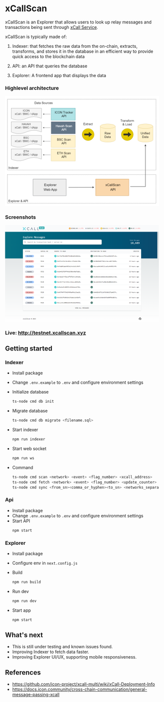# xCallScan

xCallScan is an Explorer that allows users to look up relay messages and transactions being sent through [xCall Service](https://www.xcall.dev).

xCallScan is typically made of:

1. Indexer: that fetches the raw data from the on-chain, extracts, transforms, and stores it in the database in an efficient way to provide quick access to the blockchain data

2. API: an API that queries the database

3. Explorer: A frontend app that displays the data


### Highlevel architecture

<img src="https://github.com/kryptopoo/xcallscan/blob/master/docs/screenshots/xcallscan-highlevel-architecture.png" width="800" >


### Screenshots

<img src="https://github.com/kryptopoo/xcallscan/blob/master/docs/screenshots/homepage.png" width="800" >


### Live: http://testnet.xcallscan.xyz



## Getting started

### Indexer

- Install package
- Change `.env.example` to `.env` and configure environment settings
- Initialize database 
    ```bash
    ts-node cmd db init
    ```
    
- Migrate database 
    ```bash
    ts-node cmd db migrate <filename.sql>
    ```

- Start indexer
    ```bash
    npm run indexer
    ```

- Start web socket
    ```bash
    npm run ws
    ```

- Command
    ```bash
    ts-node cmd scan <network> <event> <flag_number> <xcall_address>
    ts-node cmd fetch <network> <event> <flag_number> <update_counter>
    ts-node cmd sync <from_sn><comma_or_hyphen><to_sn> <networks_separated_by_comma>
    ```

### Api

- Install package
- Change `.env.example` to `.env` and configure environment settings
- Start API
    ```bash
    npm start
    ```

### Explorer

- Install package
- Configure env in `next.config.js`
- Build
    ```bash
    npm run build
    ```

- Run dev
    ```bash
    npm run dev
    ```

- Start app
    ```bash
    npm start
    ```

## What's next
- This is still under testing and known issues found.
- Improving Indexer to fetch data faster.
- Improving Explorer UI/UX, supporting mobile responsiveness.


## References
- https://github.com/icon-project/xcall-multi/wiki/xCall-Deployment-Info
- https://docs.icon.community/cross-chain-communication/general-message-passing-xcall
